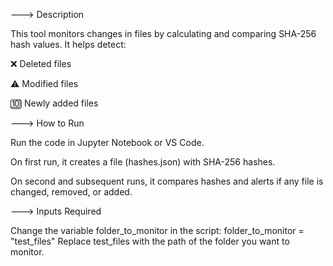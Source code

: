 ---> Description

This tool monitors changes in files by calculating and comparing SHA-256 hash values. It helps detect:

❌ Deleted files

⚠ Modified files

🔟 Newly added files

---> How to Run

Run the code in Jupyter Notebook or VS Code.

On first run, it creates a file (hashes.json) with SHA-256 hashes.

On second and subsequent runs, it compares hashes and alerts if any file is changed, removed, or added.

---> Inputs Required

Change the variable folder_to_monitor in the script:
folder_to_monitor = "test_files"
Replace test_files with the path of the folder you want to monitor.

